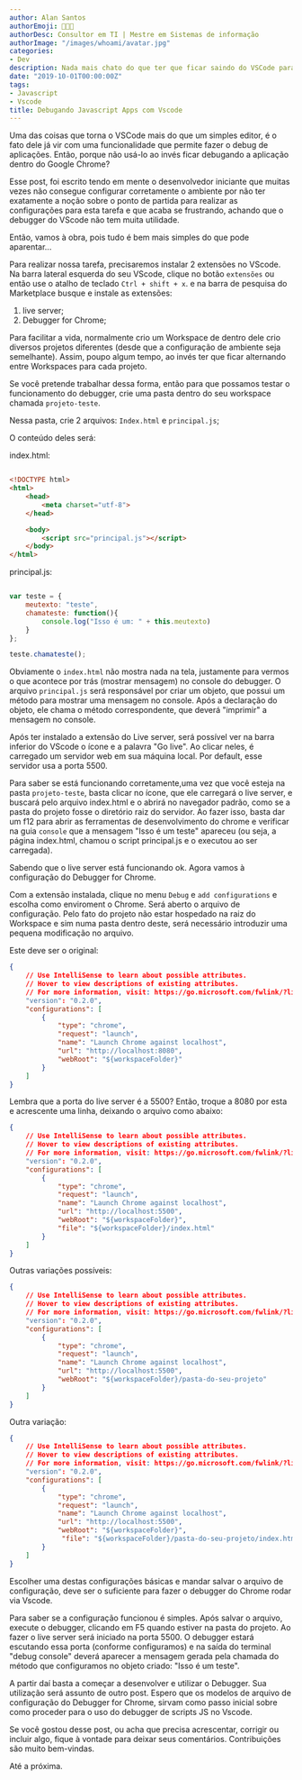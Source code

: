 ```yaml
---
author: Alan Santos
authorEmoji: 👨🏻‍💻
authorDesc: Consultor em TI | Mestre em Sistemas de informação
authorImage: "/images/whoami/avatar.jpg"
categories:
- Dev
description: Nada mais chato do que ter que ficar saindo do VSCode para debugar o código javascript no navegador. Porém descobri um jeito de parametrizar o debugger do VScode para realizar essa tarefa.
date: "2019-10-01T00:00:00Z"
tags:
- Javascript
- Vscode
title: Debugando Javascript Apps com Vscode
---
```


Uma das coisas que torna o VSCode mais do que um simples editor, é o fato dele já vir com uma funcionalidade que permite fazer o debug de aplicações. Então, porque não usá-lo ao invés ficar debugando a aplicação dentro do Google Chrome?

Esse post, foi escrito tendo em mente o desenvolvedor iniciante que muitas vezes não consegue configurar corretamente o ambiente por não ter exatamente a noção sobre o ponto de partida para realizar as configurações para esta tarefa e que acaba se frustrando, achando que o debugger do VScode não tem muita utilidade.

Então, vamos à obra, pois tudo é bem mais simples do que pode aparentar...

Para realizar nossa tarefa, precisaremos instalar 2 extensões no VScode. Na barra lateral esquerda do seu VScode, clique no botão `extensões` ou então use o atalho de teclado `Ctrl + shift + x`. e na barra de pesquisa do Marketplace busque e instale as extensões:

1. live server;
2. Debugger for Chrome;

Para facilitar a vida, normalmente crio um Workspace de dentro dele crio diversos projetos diferentes (desde que a configuração de ambiente seja semelhante). Assim, poupo algum tempo, ao invés ter que ficar alternando entre Workspaces para cada projeto.

Se você pretende trabalhar dessa forma, então para que possamos testar o funcionamento do debugger, crie uma pasta dentro do seu workspace chamada `projeto-teste`.

Nessa pasta, crie 2 arquivos:  `Index.html` e `principal.js`;

O conteúdo deles será:

index.html:

```HTML

<!DOCTYPE html>
<html>
    <head>
        <meta charset="utf-8">
    </head>

    <body>
        <script src="principal.js"></script>
    </body>
</html>
```

principal.js:

```javascript

var teste = {
    meutexto: "teste",
    chamateste: function(){
        console.log("Isso é um: " + this.meutexto)
    }
};

teste.chamateste();
```

Obviamente o `index.html` não mostra nada na tela, justamente para vermos o que acontece por trás (mostrar mensagem) no console do debugger. O arquivo `principal.js` será responsável por criar um objeto, que possui um método para mostrar uma mensagem no console. Após a declaração do objeto, ele chama o método correspondente, que deverá "imprimir" a mensagem no console.

Após ter instalado a extensão do Live server, será possível ver na barra inferior do VScode o ícone e a palavra "Go live".  Ao clicar neles, é carregado um servidor web em sua máquina local. Por default, esse servidor usa a porta 5500.

Para saber se está funcionando corretamente,uma vez que você esteja na pasta `projeto-teste`, basta clicar no ícone, que ele carregará o live server, e buscará pelo arquivo index.html e o abrirá no navegador padrão, como se a pasta do projeto fosse o diretório raiz do servidor. Ao fazer isso, basta dar um f12 para abrir as ferramentas de desenvolvimento do chrome e verificar na guia `console` que a mensagem "Isso é um teste" apareceu (ou seja, a página index.html, chamou o script principal.js e o executou ao ser carregada).

Sabendo que o live server está funcionando ok. Agora vamos à configuração do Debugger for Chrome.

Com a extensão instalada, clique no menu `Debug` e `add configurations` e escolha como enviroment o Chrome.
Será aberto o arquivo de configuração. Pelo fato do projeto não estar hospedado na raiz do Workspace e sim numa pasta dentro deste, será necessário introduzir uma pequena modificação no arquivo.

Este deve ser o original:

```json
{
    // Use IntelliSense to learn about possible attributes.
    // Hover to view descriptions of existing attributes.
    // For more information, visit: https://go.microsoft.com/fwlink/?linkid=830387
    "version": "0.2.0",
    "configurations": [
        {
            "type": "chrome",
            "request": "launch",
            "name": "Launch Chrome against localhost",
            "url": "http://localhost:8080",
            "webRoot": "${workspaceFolder}"
        }
    ]
}
```

Lembra que a porta do live server é a 5500? Então, troque a 8080 por esta e acrescente uma linha, deixando o arquivo como abaixo:

```json
{
    // Use IntelliSense to learn about possible attributes.
    // Hover to view descriptions of existing attributes.
    // For more information, visit: https://go.microsoft.com/fwlink/?linkid=830387
    "version": "0.2.0",
    "configurations": [
        {
            "type": "chrome",
            "request": "launch",
            "name": "Launch Chrome against localhost",
            "url": "http://localhost:5500",
            "webRoot": "${workspaceFolder}",
            "file": "${workspaceFolder}/index.html"
        }
    ]
}
```

Outras variações possíveis:

```json
{
    // Use IntelliSense to learn about possible attributes.
    // Hover to view descriptions of existing attributes.
    // For more information, visit: https://go.microsoft.com/fwlink/?linkid=830387
    "version": "0.2.0",
    "configurations": [
        {
            "type": "chrome",
            "request": "launch",
            "name": "Launch Chrome against localhost",
            "url": "http://localhost:5500",
            "webRoot": "${workspaceFolder}/pasta-do-seu-projeto"
        }
    ]
}
```

Outra variação:

```json
{
    // Use IntelliSense to learn about possible attributes.
    // Hover to view descriptions of existing attributes.
    // For more information, visit: https://go.microsoft.com/fwlink/?linkid=830387
    "version": "0.2.0",
    "configurations": [
        {
            "type": "chrome",
            "request": "launch",
            "name": "Launch Chrome against localhost",
            "url": "http://localhost:5500",
            "webRoot": "${workspaceFolder}",
             "file": "${workspaceFolder}/pasta-do-seu-projeto/index.html"
        }
    ]
}
```

Escolher uma destas configurações básicas e mandar salvar o arquivo de configuração, deve ser o suficiente para fazer o debugger do Chrome rodar via Vscode.

Para saber se a configuração funcionou é simples. Após salvar o arquivo, execute o debugger, clicando em F5 quando estiver na pasta do projeto. Ao fazer o live server será iniciado na porta 5500. O debugger estará escutando essa porta (conforme configuramos) e na saída do terminal "debug console" deverá aparecer a mensagem gerada pela chamada do método que configuramos no objeto criado: "Isso é um teste".

A partir daí basta a começar a desenvolver e utilizar o Debugger. Sua utilização será assunto de outro post.
Espero que os modelos de arquivo de configuração do Debugger for Chrome, sirvam como passo inicial sobre como proceder para o uso do debugger de scripts JS no Vscode.

Se você gostou desse post, ou acha que precisa acrescentar, corrigir ou incluir algo, fique à vontade para deixar seus comentários. Contribuições são muito bem-vindas.

Até a próxima.
